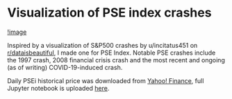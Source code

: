 # Visualization of PSE index crashes

[!image](PSEi_crashes.png)

Inspired by a visualization of S&P500 crashes by u/incitatus451 on [r/dataisbeautiful](https://www.reddit.com/r/dataisbeautiful/comments/fjvtt5/oc_current_market_sell_off_compared_to_major_ones/?utm_medium=android_app&utm_source=share), I made one for PSE Index. Notable PSE crashes include the 1997 crash, 2008 financial crisis crash and the most recent and ongoing (as of writing) COVID-19-induced crash.

Daily PSEi historical price was downloaded from [Yahoo! Finance](https://finance.yahoo.com/quote/PSEI.PS/history/), full Jupyter notebook is uploaded [here](https://github.com/cedricconol/psei_crashes/blob/master/PSEi%20Crashes.ipynb).
